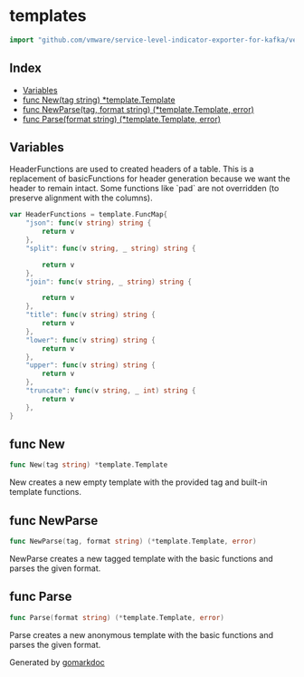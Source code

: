 <!-- Code generated by gomarkdoc. DO NOT EDIT -->

# templates

```go
import "github.com/vmware/service-level-indicator-exporter-for-kafka/vendor/github.com/docker/cli/templates"
```

## Index

- [Variables](<#variables>)
- [func New(tag string) *template.Template](<#func-new>)
- [func NewParse(tag, format string) (*template.Template, error)](<#func-newparse>)
- [func Parse(format string) (*template.Template, error)](<#func-parse>)


## Variables

HeaderFunctions are used to created headers of a table. This is a replacement of basicFunctions for header generation because we want the header to remain intact. Some functions like \`pad\` are not overridden \(to preserve alignment with the columns\).

```go
var HeaderFunctions = template.FuncMap{
    "json": func(v string) string {
        return v
    },
    "split": func(v string, _ string) string {

        return v
    },
    "join": func(v string, _ string) string {

        return v
    },
    "title": func(v string) string {
        return v
    },
    "lower": func(v string) string {
        return v
    },
    "upper": func(v string) string {
        return v
    },
    "truncate": func(v string, _ int) string {
        return v
    },
}
```

## func New

```go
func New(tag string) *template.Template
```

New creates a new empty template with the provided tag and built\-in template functions.

## func NewParse

```go
func NewParse(tag, format string) (*template.Template, error)
```

NewParse creates a new tagged template with the basic functions and parses the given format.

## func Parse

```go
func Parse(format string) (*template.Template, error)
```

Parse creates a new anonymous template with the basic functions and parses the given format.



Generated by [gomarkdoc](<https://github.com/princjef/gomarkdoc>)
